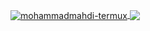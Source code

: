 <a href="https://github.com/mohammadmahdi-termux/github-readme-stats"> <img align="center" src="https://github-readme-stats.anuraghazra1.vercel.app/api?username=mohammadmahdi-termux&show_icons=true&include_all_commits=true&theme=dark" alt="mohammadmahdi-termux" /> </a> <a href="https://github.com/mohammadmahdi-termux/github-readme-stats"> <img align="center" src="https://github-readme-stats.anuraghazra1.vercel.app/api/top-langs/?username=mohammadmahdi-termux&layout=compact&theme=dark" /> </a>
